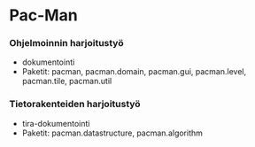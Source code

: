 Pac-Man
=======

### Ohjelmoinnin harjoitustyö
- dokumentointi
- Paketit: pacman, pacman.domain, pacman.gui, pacman.level,	pacman.tile, pacman.util
	
### Tietorakenteiden harjoitustyö
- tira-dokumentointi
- Paketit: pacman.datastructure, pacman.algorithm

